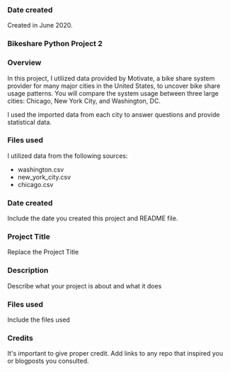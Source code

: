 ### Date created
Created in June 2020.

### Bikeshare Python Project 2


### Overview
In this project, I utilized data provided by Motivate, a bike share system provider for many major cities in the United States, to uncover bike share usage patterns. You will compare the system usage between three large cities: Chicago, New York City, and Washington, DC.

I used the imported data from each city to answer questions and provide statistical data.

### Files used
I utilized data from the following sources:
- washington.csv
- new_york_city.csv
- chicago.csv




### Date created
Include the date you created this project and README file.

### Project Title
Replace the Project Title

### Description
Describe what your project is about and what it does

### Files used
Include the files used

### Credits
It's important to give proper credit. Add links to any repo that inspired you or blogposts you consulted.
